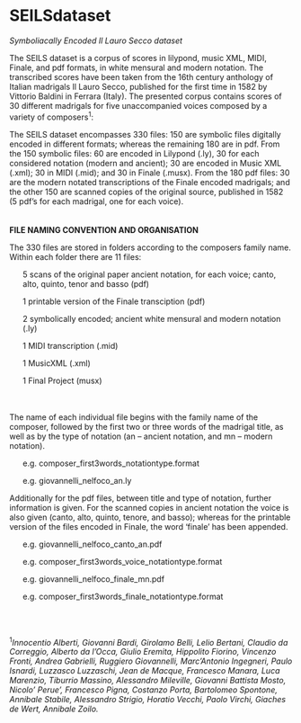 # SEILSdataset
*Symboliacally Encoded Il Lauro Secco dataset*

The SEILS dataset is a corpus of scores in lilypond, music XML, MIDI, Finale, and pdf formats, in white mensural and modern notation. 
The transcribed scores have been taken from the 16th century anthology of Italian madrigals Il Lauro Secco, published for the first time in 1582 by Vittorio Baldini in Ferrara (Italy). The presented corpus contains scores of 30 different madrigals for five unaccompanied voices composed by a variety of composers<sup>1</sup>: 

The SEILS dataset encompasses 330 files: 150 are symbolic files digitally encoded in different formats; whereas the remaining 180 are in pdf. From the 150 symbolic files: 60 are encoded in Lilypond (.ly), 30 for each considered notation (modern and ancient); 30 are encoded in Music XML (.xml); 30 in MIDI (.mid); and 30 in Finale (.musx). From the 180 pdf files: 30 are the modern notated transcriptions of the Finale encoded madrigals; and the other 150 are scanned copies of the original source, published in 1582 (5 pdf’s for each madrigal, one for each voice).  
<br><br>
**FILE NAMING CONVENTION AND ORGANISATION** 

The 330 files are stored in folders according to the composers family name. Within each folder there are 11 files: <br>
<ul> 5 scans of the original paper ancient notation, for each voice; canto, alto, quinto, tenor and basso (pdf) <br></ul>
<ul> 1 printable version of the Finale transciption (pdf) <br></ul>
<ul>2 symbolically encoded; ancient white mensural and modern notation (.ly)<br></ul>
<ul>1 MIDI transcription (.mid)<br></ul>
<ul>1 MusicXML (.xml)<br></ul>
<ul>1 Final Project (musx)<br></ul>
<br><br>
The name of each individual file begins with the family name of the composer, followed by the first two or three words of the madrigal title, as well as by the type of notation (an – ancient notation, and mn – modern notation). 

<ul> e.g. composer_first3words_notationtype.format<br></ul>
<ul> e.g. giovannelli_nelfoco_an.ly<br></ul>

Additionally for the pdf files, between title and type of notation, further information is given. For the scanned copies in ancient notation the voice is also given (canto, alto, quinto, tenore, and basso); whereas for the printable version of the files encoded in Finale, the word ‘finale’ has been appended.

<ul> e.g. giovannelli_nelfoco_canto_an.pdf<br></ul>
<ul> e.g. composer_first3words_voice_notationtype.format<br></ul>
<ul> e.g. giovannelli_nelfoco_finale_mn.pdf<br></ul>
<ul> e.g. composer_first3words_finale_notationtype.format<br></ul>


<br><br>

<sup>1</sup>*Innocentio Alberti, Giovanni Bardi, Girolamo Belli, Lelio Bertani, Claudio  da Correggio, Alberto da l’Occa, Giulio Eremita, Hippolito Fiorino, Vincenzo Fronti, Andrea Gabrielli, Ruggiero Giovannelli, Marc’Antonio Ingegneri, Paulo Isnardi, Luzzasco Luzzaschi, Jean de Macque, Francesco Manara, Luca Marenzio, Tiburrio Massino, Alessandro Mileville, Giovanni Battista Mosto, Nicolo’ Perue’, Francesco Pigna, Costanzo Porta, Bartolomeo Spontone, Annibale Stabile, Alessandro Strigio, Horatio Vecchi, Paolo Virchi, Giaches de Wert, Annibale Zoilo.*
